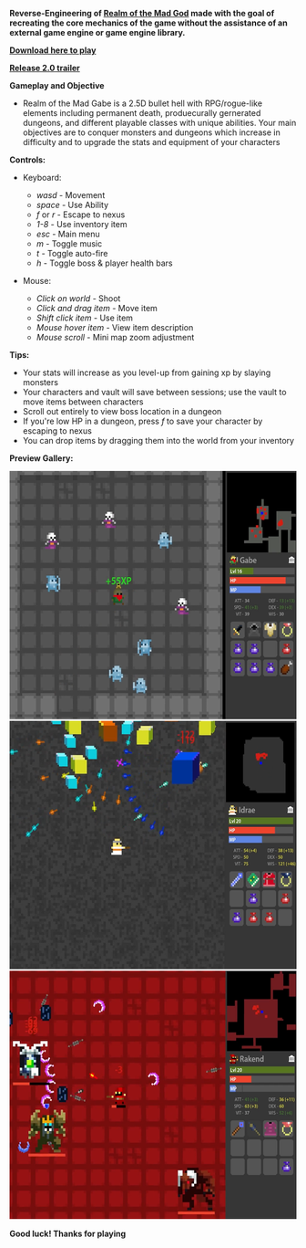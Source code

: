 **Reverse-Engineering of [Realm of the Mad God](https://en.wikipedia.org/wiki/Realm_of_the_Mad_God) made with the goal of recreating the core mechanics of the game without the assistance of an external game engine or game engine library.** 

**[Download here to play](https://drive.google.com/drive/folders/1eDCwejVu6gYtlVhL0JvSepFS0KubVKLO?usp=sharing)**

**[Release 2.0 trailer](https://www.youtube.com/watch?v=aP7Ju_zDels)**

**Gameplay and Objective**
  - Realm of the Mad Gabe is a 2.5D bullet hell with RPG/rogue-like elements including permanent death, produecurally gernerated dungeons, and different playable classes with unique abilities. Your main objectives are to conquer monsters and dungeons which increase in difficulty and to upgrade the stats and equipment of your characters

**Controls:**
  - Keyboard:
      - *wasd* - Movement
      - *space* - Use Ability
      - *f* or *r* - Escape to nexus
      - *1-8* - Use inventory item
      - *esc* - Main menu
      - *m* - Toggle music
      - *t* - Toggle auto-fire
      - *h* - Toggle boss & player health bars
  
  - Mouse:
      - *Click on world* - Shoot
      - *Click and drag item* - Move item
      - *Shift click item* - Use item
      - *Mouse hover item* - View item description
      - *Mouse scroll* - Mini map zoom adjustment

**Tips:**
  - Your stats will increase as you level-up from gaining xp by slaying monsters
  - Your characters and vault will save between sessions; use the vault to move items between characters
  - Scroll out entirely to view boss location in a dungeon
  - If you're low HP in a dungeon, press *f* to save your character by escaping to nexus
  - You can drop items by dragging them into the world from your inventory

**Preview Gallery:**

<img src="rotmg1.png" width="581" height="435" />
<img src="rotmg2.png" width="581" height="435" />
<img src="rotmg3.png" width="581" height="435" />

**Good luck! Thanks for playing**
